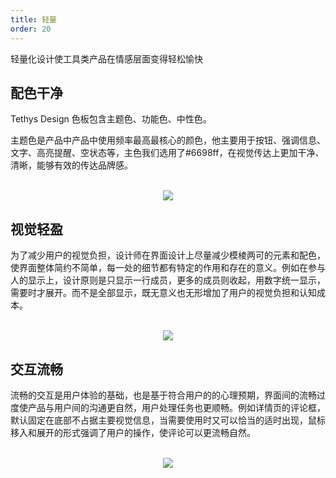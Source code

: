 ```yaml
---
title: 轻量
order: 20
---
```


轻量化设计使工具类产品在情感层面变得轻松愉快

## 配色干净

Tethys Design 色板包含主题色、功能色、中性色。

主题色是产品中产品中使用频率最高最核心的颜色，他主要用于按钮、强调信息、文字、高亮提醒、空状态等，主色我们选用了#6698ff，在视觉传达上更加干净、清晰，能够有效的传达品牌感。

<br/>

<div align=center>
<img src="assets/images/principle/clean-color.png" />
</div>

## 视觉轻盈

为了减少用户的视觉负担，设计师在界面设计上尽量减少模棱两可的元素和配色，使界面整体简约不简单，每一处的细节都有特定的作用和存在的意义。例如在参与人的显示上，设计原则是只显示一行成员，更多的成员则收起，用数字统一显示，需要时才展开。而不是全部显示，既无意义也无形增加了用户的视觉负担和认知成本。

<br/>

<div align=center>
<img src="assets/images/principle/visually-light.png" />
</div>

## 交互流畅

流畅的交互是用户体验的基础，也是基于符合用户的的心理预期，界面间的流畅过度使产品与用户间的沟通更自然，用户处理任务也更顺畅。例如详情页的评论框，默认固定在底部不占据主要视觉信息，当需要使用时又可以恰当的适时出现，鼠标移入和展开的形式强调了用户的操作，使评论可以更流畅自然。

<br/>

<div align=center>
<img src="assets/images/principle/smooth-interaction.png" />
</div>